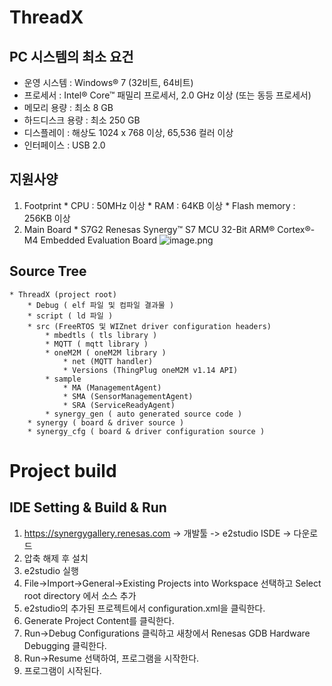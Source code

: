 # ThreadX
## PC 시스템의 최소 요건
  * 운영 시스템 : Windows® 7 (32비트, 64비트)
  * 프로세서 : Intel® Core™ 패밀리 프로세서, 2.0 GHz 이상 (또는 동등 프로세서)
  * 메모리 용량 : 최소 8 GB
  * 하드디스크 용량 : 최소 250 GB
  * 디스플레이 : 해상도 1024 x 768 이상, 65,536 컬러 이상
  * 인터페이스	: USB 2.0
## 지원사양
  1. Footprint
    * CPU : 50MHz 이상
    * RAM : 64KB 이상
    * Flash memory : 256KB 이상
  2. Main Board
    * S7G2 Renesas Synergy™ S7 MCU 32-Bit ARM® Cortex®-M4 Embedded Evaluation Board
    ![image.png](images/renesas_s7g2.png)
## Source Tree
	* ThreadX (project root)
		* Debug ( elf 파일 및 컴파일 결과물 )
		* script ( ld 파일 )
		* src (FreeRTOS 및 WIZnet driver configuration headers)
			* mbedtls ( tls library )
			* MQTT ( mqtt library )
			* oneM2M ( oneM2M library )
				* net (MQTT handler)
				* Versions (ThingPlug oneM2M v1.14 API)
			* sample
				* MA (ManagementAgent)
				* SMA (SensorManagementAgent)
				* SRA (ServiceReadyAgent)
			* synergy_gen ( auto generated source code )
		* synergy ( board & driver source )
		* synergy_cfg ( board & driver configuration source )
# Project build
## IDE Setting & Build & Run
1. https://synergygallery.renesas.com -> 개발툴 -> e2studio ISDE -> 다운로드
2. 압축 해제 후 설치
3. e2studio 실행
4. File->Import->General->Existing Projects into Workspace 선택하고 Select root directory 에서 소스 추가
5. e2studio의 추가된 프로젝트에서 configuration.xml을 클릭한다.
6. Generate Project Content를 클릭한다.
7. Run->Debug Configurations 클릭하고 새창에서 Renesas GDB Hardware Debugging 클릭한다.
8. Run->Resume 선택하여, 프로그램을 시작한다.
9. 프로그램이 시작된다.

